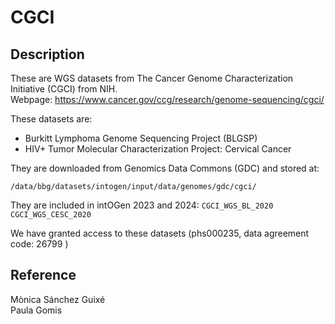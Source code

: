 # CGCI

## Description
These are WGS datasets from The Cancer Genome Characterization Initiative (CGCI) from NIH.  
Webpage: https://www.cancer.gov/ccg/research/genome-sequencing/cgci/

These datasets are:
- Burkitt Lymphoma Genome Sequencing Project (BLGSP)
- HIV+ Tumor Molecular Characterization Project: Cervical Cancer

They are downloaded from Genomics Data Commons (GDC) and stored at:
```
/data/bbg/datasets/intogen/input/data/genomes/gdc/cgci/
```
They are included in intOGen 2023 and 2024:
`CGCI_WGS_BL_2020`
`CGCI_WGS_CESC_2020`

We have granted access to these datasets (phs000235, data agreement code: 26799 )

## Reference
Mònica Sánchez Guixé  
Paula Gomis
